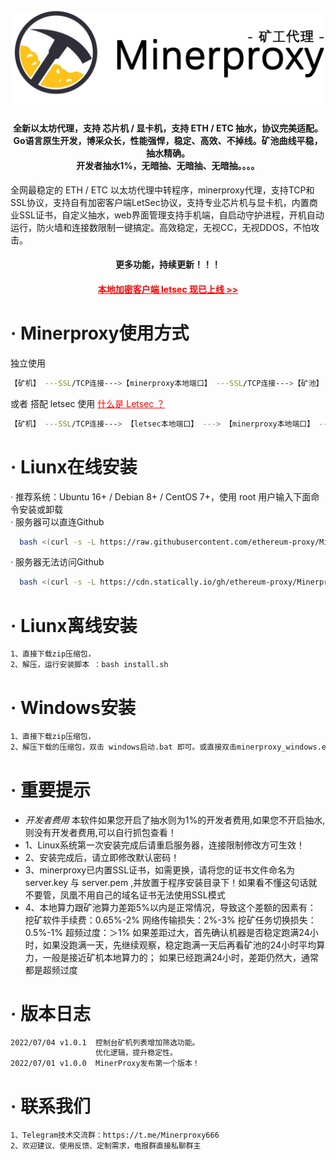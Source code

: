 
<h1 align="center">
  <br>
  <img src="https://github.com/ethereum-proxy/Minerproxy/blob/main/logo.png" width="500"/>
</h1>

<h4 align="center">全新以太坊代理，支持 芯片机 / 显卡机，支持 ETH / ETC 抽水，协议完美适配。
<br />Go语言原生开发，博采众长，性能强悍，稳定、高效、不掉线。矿池曲线平稳，抽水精确。
<br />开发者抽水1%，无暗抽、无暗抽、无暗抽。。。。
</h4>
全网最稳定的 ETH / ETC 以太坊代理中转程序，minerproxy代理，支持TCP和SSL协议，支持自有加密客户端LetSec协议，支持专业芯片机与显卡机，内置商业SSL证书，自定义抽水，web界面管理支持手机端，自启动守护进程，开机自动运行，防火墙和连接数限制一键搞定。高效稳定，无视CC，无视DDOS，不怕攻击。
<h4 align="center">更多功能，持续更新！！！</h4>
<h4 align="center"><a style="color:red" href="https://github.com/ethereum-proxy/Letminer">本地加密客户端 letsec 现已上线 >></a></h4>

# · Minerproxy使用方式
独立使用
```bash
【矿机】 ---SSL/TCP连接--->【minerproxy本地端口】 ---SSL/TCP连接--->【矿池】
```
或者 搭配 letsec 使用
<a style="color:red" href="https://github.com/ethereum-proxy/Letminer"> 什么是 Letsec ？</a>
```bash
【矿机】 ---SSL/TCP连接---> 【letsec本地端口】 ---> 【minerproxy本地端口】 ---SSL/TCP连接--->【矿池】
```

# · Liunx在线安装
 · 推荐系统：Ubuntu 16+ / Debian 8+ / CentOS 7+，使用 root 用户输入下面命令安装或卸载<br />
 · 服务器可以直连Github
```bash
  bash <(curl -s -L https://raw.githubusercontent.com/ethereum-proxy/Minerproxy/main/install.sh)
```
 · 服务器无法访问Github
```bash
  bash <(curl -s -L https://cdn.statically.io/gh/ethereum-proxy/Minerproxy/main/install.sh)
```

# · Liunx离线安装
```bash
1、直接下载zip压缩包，
2、解压，运行安装脚本 ：bash install.sh       
```

# · Windows安装
```bash
1、直接下载zip压缩包，
2、解压下载的压缩包，双击 windows启动.bat 即可。或直接双击minerproxy_windows.exe
```

# ·  重要提示
*  *开发者费用*
本软件如果您开启了抽水则为1%的开发者费用,如果您不开启抽水,则没有开发者费用,可以自行抓包查看！
*  1、Linux系统第一次安装完成后请重启服务器，连接限制修改方可生效！
*  2、安装完成后，请立即修改默认密码！
*  3、minerproxy已内置SSL证书，如需更换，请将您的证书文件命名为 server.key 与 server.pem ,并放置于程序安装目录下！如果看不懂这句话就不要管，凤凰不用自己的域名证书无法使用SSL模式
*  4、本地算力跟矿池算力差距5%以内是正常情况，导致这个差额的因素有： 挖矿软件手续费：0.65%-2% 网络传输损失：2%-3% 挖矿任务切换损失：0.5%-1% 超频过度：＞1% 如果差距过大，首先确认机器是否稳定跑满24小时，如果没跑满一天，先继续观察，稳定跑满一天后再看矿池的24小时平均算力，一般是接近矿机本地算力的； 如果已经跑满24小时，差距仍然大，通常都是超频过度


# ·  版本日志
```bash
2022/07/04 v1.0.1  控制台矿机列表增加筛选功能。
                   优化逻辑，提升稳定性。
2022/07/01 v1.0.0  MinerProxy发布第一个版本！
```

# · 联系我们
```bash
1、Telegram技术交流群：https://t.me/Minerproxy666
2、欢迎建议、使用反馈、定制需求，电报群直接私聊群主
```    

